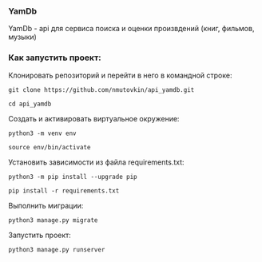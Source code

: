### YamDb
YamDb - api для сервиса поиска и оценки произвдений (книг, фильмов, музыки)

### Как запустить проект:

Клонировать репозиторий и перейти в него в командной строке:

```
git clone https://github.com/nmutovkin/api_yamdb.git
```

```
cd api_yamdb
```

Cоздать и активировать виртуальное окружение:

```
python3 -m venv env
```

```
source env/bin/activate
```

Установить зависимости из файла requirements.txt:

```
python3 -m pip install --upgrade pip
```

```
pip install -r requirements.txt
```

Выполнить миграции:

```
python3 manage.py migrate
```

Запустить проект:

```
python3 manage.py runserver
```
